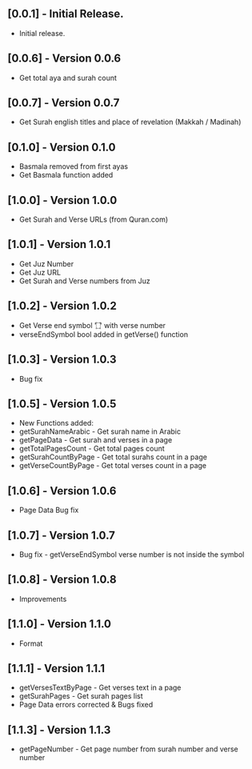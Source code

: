 ## [0.0.1] - Initial Release.

- Initial release.

## [0.0.6] - Version 0.0.6

- Get total aya and surah count

## [0.0.7] - Version 0.0.7

- Get Surah english titles and place of revelation (Makkah / Madinah)

## [0.1.0] - Version 0.1.0

- Basmala removed from first ayas
- Get Basmala function added

## [1.0.0] - Version 1.0.0

- Get Surah and Verse URLs (from Quran.com)

## [1.0.1] - Version 1.0.1

- Get Juz Number
- Get Juz URL
- Get Surah and Verse numbers from Juz

## [1.0.2] - Version 1.0.2

- Get Verse end symbol '۝' with verse number
- verseEndSymbol bool added in getVerse() function

## [1.0.3] - Version 1.0.3

- Bug fix

## [1.0.5] - Version 1.0.5

- New Functions added:
- getSurahNameArabic - Get surah name in Arabic
- getPageData - Get surah and verses in a page
- getTotalPagesCount - Get total pages count
- getSurahCountByPage - Get total surahs count in a page
- getVerseCountByPage - Get total verses count in a page

## [1.0.6] - Version 1.0.6

- Page Data Bug fix

## [1.0.7] - Version 1.0.7

- Bug fix - getVerseEndSymbol verse number is not inside the symbol

## [1.0.8] - Version 1.0.8

- Improvements

## [1.1.0] - Version 1.1.0

- Format

## [1.1.1] - Version 1.1.1

- getVersesTextByPage - Get verses text in a page
- getSurahPages - Get surah pages list
- Page Data errors corrected & Bugs fixed

## [1.1.3] - Version 1.1.3

- getPageNumber - Get page number from surah number and verse number